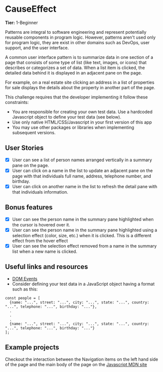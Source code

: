 # CauseEffect

**Tier:** 1-Beginner

Patterns are integral to software engineering and represent potentially
reusable components in program logic. However, patterns aren't used only
for program logic, they are exist in other domains such as DevOps, user
support, and the user interface.

A common user interface pattern is to summarize data in one section of a page
that consists of some type of list (like text, images, or icons) that describes
or categorizes a set of data. When a list item is clicked, the detailed data
behind it is displayed in an adjacent pane on the page.

For example, on a real estate site clicking an address in a list of properties
for sale displays the details about the property in another part of the
page.

This challenge requires that the developer implementing it follow these
constraints:

-   You are responsible for creating your own test data. Use a hardcoded
    Javascript object to define your test data (see below).
-   Use only native HTML/CSS/Javascript in your first version of this app
-   You may use other packages or libraries when implementing subsequent
    versions.

## User Stories

-   [x] User can see a list of person names arranged vertically in a summary
        pane on the page.
-   [x] User can click on a name in the list to update an adjacent pane on the
        page with that individuals full name, address, telephone number, and
        birthday.
-   [x] User can click on another name in the list to refresh the detail pane
        with that individuals information.

## Bonus features

-   [x] User can see the person name in the summary pane highlighted when the
        cursor is hovered over it.
-   [x] User can see the person name in the summary pane highlighted
        using a selection effect (color, size, etc.) when it is clicked. This is a
        different effect from the hover effect
-   [x] User can see the selection effect removed from a name in the summary
        list when a new name is clicked.

## Useful links and resources

-   [DOM Events](https://developer.mozilla.org/en-US/docs/Web/API/Event)
-   Consider defining your test data in a JavaScript object having a format
    such as this:

```
const people = [
  {name: "...", street: "...", city: "...", state: "...", country: "...", telephone: "...", birthday: "..."},
  .
  .
  .
  {name: "...", street: "...", city: "...", state: "...", country: "...", telephone: "...", birthday: "..."}
];
```

## Example projects

Checkout the interaction between the Navigation items on the left hand side
of the page and the main body of the page on the [Javascript MDN site](https://developer.mozilla.org/en-US/docs/Web/JavaScript)